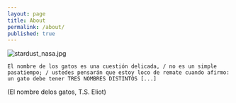 ```yaml
---
layout: page
title: About
permalink: /about/
published: true
---
```


![stardust_nasa.jpg]({{site.baseurl}}/images/stardust_nasa.jpg)

```El nombre de los gatos es una cuestión delicada, / no es un simple pasatiempo; / ustedes pensarán que estoy loco de remate cuando afirmo: un gato debe tener TRES NOMBRES DISTINTOS [...]```

(El nombre delos gatos, T.S. Eliot)
